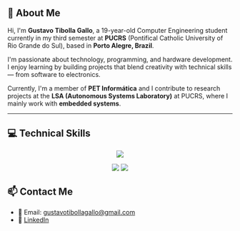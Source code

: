 ## 👋 About Me

Hi, I'm **Gustavo Tibolla Gallo**, a 19-year-old Computer Engineering student currently in my third semester at **PUCRS** (Pontifical Catholic University of Rio Grande do Sul), based in **Porto Alegre, Brazil**.

I'm passionate about technology, programming, and hardware development. I enjoy learning by building projects that blend creativity with technical skills — from software to electronics.

Currently, I'm a member of **PET Informática** and I contribute to research projects at the **LSA (Autonomous Systems Laboratory)** at PUCRS, where I mainly work with **embedded systems**.

---

## 💻 Technical Skills

<p align="center">
  <a href="https://skillicons.dev">
    <img src="https://skillicons.dev/icons?i=c,cpp,python,git,linux,vscode,arduino" />
  </a>
</p>

<p align="center">
  <img src="https://img.shields.io/badge/SystemVerilog-FF6C37?style=for-the-badge&logo=verilog&logoColor=white" />
  <img src="https://img.shields.io/badge/VHDL-017ACC?style=for-the-badge&logoColor=white" />
</p>

## 📫 Contact Me

- 📧 Email: gustavotibollagallo@gmail.com  
- 💼 [LinkedIn](https://www.linkedin.com/in/gustavo-tibolla-gallo/)

